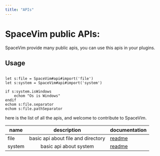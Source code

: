```yaml
---
title: "APIs"
---
```


# SpaceVim public APIs:

SpaceVim provide many public apis, you can use this apis in your plugins. 

## Usage

```viml

let s:file = SpaceVim#api#import('file')
let s:system = SpaceVim#api#import('system')

if s:system.isWindows
    echom "Os is Windows"
endif
echom s:file.separator
echom s:file.pathSeparator
```

here is the list of all the apis, and welcome to contribute to SpaceVim.

name | description | documentation
----- |:----:| -------
file  | basic api about file and directory | [readme](https://spacevim.org/api/file)
system | basic api about system | [readme](https://spacevim.org/api/system)
